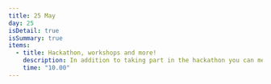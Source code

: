 ```yaml
---
title: 25 May
day: 25
isDetail: true
isSummary: true
items:
  - title: Hackathon, workshops and more!
    description: In addition to taking part in the hackathon you can meet our sponsors, dissect code problems with selected experts or just hang out and code with new friends.<br/> Check out our <a href="/workshops">workshop page</a> for more information.<br/> Do you want to hold a workshop or sponsor a hackathon prize, <a href="mailto:questions@uikonf.com">get in touch with us</a>.
    time: "10.00"
---
```

